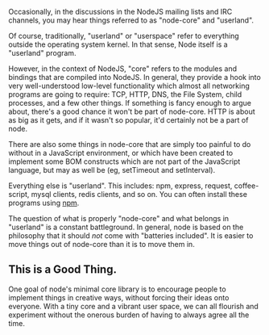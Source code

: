 Occasionally, in the discussions in the NodeJS mailing lists and IRC channels, you may hear things referred to as "node-core" and "userland".

Of course, traditionally, "userland" or "userspace" refer to everything outside the operating system kernel.  In that sense, Node itself is a "userland" program.

However, in the context of NodeJS, "core" refers to the modules and bindings that are compiled into NodeJS.  In general, they provide a hook into very well-understood low-level functionality which almost all networking programs are going to require: TCP, HTTP, DNS, the File System, child processes, and a few other things.  If something is fancy enough to argue about, there's a good chance it won't be part of node-core.  HTTP is about as big as it gets, and if it wasn't so popular, it'd certainly not be a part of node.

There are also some things in node-core that are simply too painful to do without in a JavaScript environment, or which have been created to implement some BOM constructs which are not part of the JavaScript language, but may as well be (eg, setTimeout and setInterval).

Everything else is "userland".  This includes: npm, express, request, coffee-script, mysql clients, redis clients, and so on.  You can often install these programs using [npm](http://npmjs.org/).

The question of what is properly "node-core" and what belongs in "userland" is a constant battleground.  In general, node is based on the philosophy that it should *not* come with "batteries included".  It is easier to move things out of node-core than it is to move them in.

## This is a Good Thing.

One goal of node's minimal core library is to encourage people to implement things in creative ways, without forcing their ideas onto everyone.  With a tiny core and a vibrant user space, we can all flourish and experiment without the onerous burden of having to always agree all the time.
